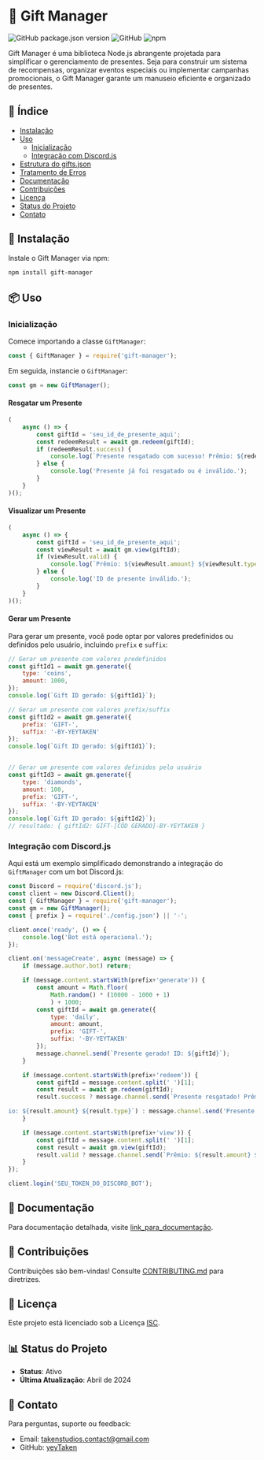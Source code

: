 # 🎁 Gift Manager

![GitHub package.json version](https://img.shields.io/github/package-json/v/yeyTaken/gift-manager)
![GitHub](https://img.shields.io/github/license/yeyTaken/gift-manager)
![npm](https://img.shields.io/npm/v/gift-manager)

Gift Manager é uma biblioteca Node.js abrangente projetada para simplificar o gerenciamento de presentes. Seja para construir um sistema de recompensas, organizar eventos especiais ou implementar campanhas promocionais, o Gift Manager garante um manuseio eficiente e organizado de presentes.

## 📑 Índice

- [Instalação](#instalação)
- [Uso](#uso)
  - [Inicialização](#inicialização)
  - [Integração com Discord.js](#integração-com-discordjs)
- [Estrutura do gifts.json](#estrutura-do-giftsjson)
- [Tratamento de Erros](#tratamento-de-erros)
- [Documentação](#documentação)
- [Contribuições](#contribuições)
- [Licença](#licença)
- [Status do Projeto](#status-do-projeto)
- [Contato](#contato)

## 🚀 Instalação <a name="instalação"></a>

Instale o Gift Manager via npm:

```bash
npm install gift-manager
```

## 📦 Uso <a name="uso"></a>

### Inicialização <a name="inicialização"></a>

Comece importando a classe `GiftManager`:

```javascript
const { GiftManager } = require('gift-manager');
```

Em seguida, instancie o `GiftManager`:

```javascript
const gm = new GiftManager();
```

#### Resgatar um Presente

```javascript
(
    async () => {
        const giftId = 'seu_id_de_presente_aqui';
        const redeemResult = await gm.redeem(giftId);
        if (redeemResult.success) {
            console.log(`Presente resgatado com sucesso! Prêmio: ${redeemResult.amount} ${redeemResult.type}`);
        } else {
            console.log('Presente já foi resgatado ou é inválido.');
        }
    }
)();
```

#### Visualizar um Presente

```javascript
(
    async () => {
        const giftId = 'seu_id_de_presente_aqui';
        const viewResult = await gm.view(giftId);
        if (viewResult.valid) {
            console.log(`Prêmio: ${viewResult.amount} ${viewResult.type}`);
        } else {
            console.log('ID de presente inválido.');
        }
    }
)();
```

#### Gerar um Presente <a name="gerar-presente"></a>

Para gerar um presente, você pode optar por valores predefinidos ou definidos pelo usuário, incluindo `prefix` e `suffix`:

```javascript
// Gerar um presente com valores predefinidos
const giftId1 = await gm.generate({
    type: 'coins',
    amount: 1000,
});
console.log(`Gift ID gerado: ${giftId1}`);

// Gerar um presente com valores prefix/suffix
const giftId2 = await gm.generate({
    prefix: 'GIFT-',
    suffix: '-BY-YEYTAKEN'
});
console.log(`Gift ID gerado: ${giftId1}`);


// Gerar um presente com valores definidos pelo usuário
const giftId3 = await gm.generate({
    type: 'diamonds',
    amount: 100,
    prefix: 'GIFT-',
    suffix: '-BY-YEYTAKEN'
});
console.log(`Gift ID gerado: ${giftId2}`); 
// resultado: { giftId2: GIFT-[CÓD GERADO]-BY-YEYTAKEN }
```

### Integração com Discord.js <a name="integração-com-discordjs"></a>

Aqui está um exemplo simplificado demonstrando a integração do `GiftManager` com um bot Discord.js:

```javascript
const Discord = require('discord.js');
const client = new Discord.Client();
const { GiftManager } = require('gift-manager');
const gm = new GiftManager();
const { prefix } = require('./config.json') || '-';

client.once('ready', () => {
    console.log('Bot está operacional.');
});

client.on('messageCreate', async (message) => {
    if (message.author.bot) return;

    if (message.content.startsWith(prefix+'generate')) {
        const amount = Math.floor(
            Math.random() * (10000 - 1000 + 1)
            ) + 1000;
        const giftId = await gm.generate({
            type: 'daily',
            amount: amount,
            prefix: 'GIFT-',
            suffix: '-BY-YEYTAKEN'
        });
        message.channel.send(`Presente gerado! ID: ${giftId}`);
    }

    if (message.content.startsWith(prefix+'redeem')) {
        const giftId = message.content.split(' ')[1];
        const result = await gm.redeem(giftId);
        result.success ? message.channel.send(`Presente resgatado! Prêm

io: ${result.amount} ${result.type}`) : message.channel.send('Presente já foi resgatado ou é inválido.');
    }

    if (message.content.startsWith(prefix+'view')) {
        const giftId = message.content.split(' ')[1];
        const result = await gm.view(giftId);
        result.valid ? message.channel.send(`Prêmio: ${result.amount} ${result.type}`) : message.channel.send('ID de presente inválido.');
    }
});

client.login('SEU_TOKEN_DO_DISCORD_BOT');
```

## 📜 Documentação <a name="documentação"></a>

Para documentação detalhada, visite [link_para_documentação](#).

## 🤝 Contribuições <a name="contribuições"></a>

Contribuições são bem-vindas! Consulte [CONTRIBUTING.md](CONTRIBUTING.md) para diretrizes.

## 📝 Licença <a name="licença"></a>

Este projeto está licenciado sob a Licença [ISC](LICENSE).

## 📊 Status do Projeto <a name="status-do-projeto"></a>

- **Status**: Ativo
- **Última Atualização**: Abril de 2024

## 📧 Contato <a name="contato"></a>

Para perguntas, suporte ou feedback:

- Email: [takenstudios.contact@gmail.com](mailto:takenstudios.contact@gmail.com)
- GitHub: [yeyTaken](https://github.com/yeyTaken)